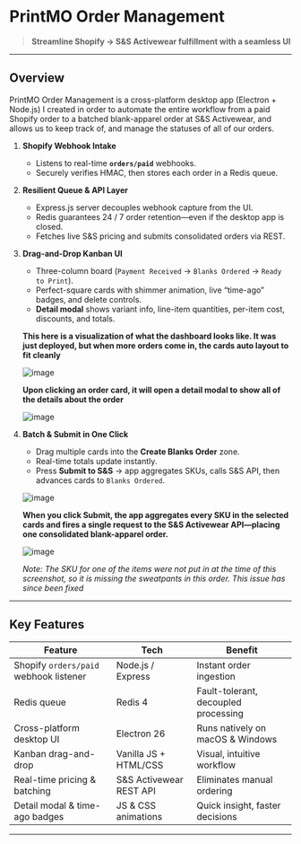 # PrintMO Order Management

> **Streamline Shopify → S&S Activewear fulfillment with a seamless UI**

---

## Overview

PrintMO Order Management is a cross-platform desktop app (Electron + Node.js) I created in order to automate the entire workflow from a paid Shopify order to a batched blank-apparel order at S&S Activewear, and allows us to keep track of, and manage the statuses of all of our orders.

1. **Shopify Webhook Intake**  
   - Listens to real-time **`orders/paid`** webhooks.  
   - Securely verifies HMAC, then stores each order in a Redis queue.

2. **Resilient Queue & API Layer**  
   - Express.js server decouples webhook capture from the UI.  
   - Redis guarantees 24 / 7 order retention—even if the desktop app is closed.  
   - Fetches live S&S pricing and submits consolidated orders via REST.

3. **Drag-and-Drop Kanban UI**  
   - Three-column board (`Payment Received` → `Blanks Ordered` → `Ready to Print`).  
   - Perfect-square cards with shimmer animation, live “time-ago” badges, and delete controls.  
   - **Detail modal** shows variant info, line-item quantities, per-item cost, discounts, and totals.

    **This here is a visualization of what the dashboard looks like. It was just deployed, but when more orders come in, the cards auto layout to fit cleanly**
   
   ![image](https://github.com/user-attachments/assets/f68fadc7-8d32-4482-a87e-7a544896651f)

   **Upon clicking an order card, it will open a detail modal to show all of the details about the order**
   
    ![image](https://github.com/user-attachments/assets/f5bdb4a5-2296-40c1-9bdd-21eddce4fdad)



5. **Batch & Submit in One Click**  
   - Drag multiple cards into the **Create Blanks Order** zone.  
   - Real-time totals update instantly.  
   - Press **Submit to S&S** → app aggregates SKUs, calls S&S API, then advances cards to `Blanks Ordered`.

   ![image](https://github.com/user-attachments/assets/75bbf7a5-de5d-4dc4-a0ab-8db940081937)

   **When you click Submit, the app aggregates every SKU in the selected cards and fires a single request to the S&S Activewear API—placing one consolidated blank-apparel order.**
   
   ![image](https://github.com/user-attachments/assets/80ef7c13-d935-4767-84ef-135fb3a80fcc)
   
   *Note: The SKU for one of the items were not put in at the time of this screenshot, so it is missing the sweatpants in this order. This issue has since been fixed*



---

## Key Features

| Feature | Tech | Benefit |
|---------|------|---------|
| Shopify `orders/paid` webhook listener | Node.js / Express | Instant order ingestion |
| Redis queue | Redis 4 | Fault-tolerant, decoupled processing |
| Cross-platform desktop UI | Electron 26 | Runs natively on macOS & Windows |
| Kanban drag-and-drop | Vanilla JS + HTML/CSS | Visual, intuitive workflow |
| Real-time pricing & batching | S&S Activewear REST API | Eliminates manual ordering |
| Detail modal & time-ago badges | JS & CSS animations | Quick insight, faster decisions |

---

